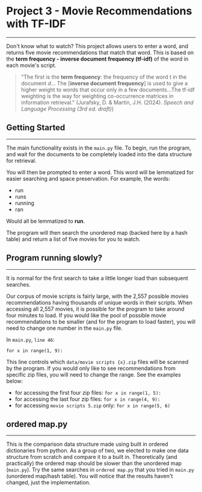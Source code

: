 # Project 3 - Movie Recommendations with TF-IDF

---
Don't know what to watch? 
This project allows users to enter a word, and returns five movie recommendations that match that word. 
This is based on the **term frequency - inverse document frequency (tf-idf)** of the word in each movie's script.

>"The first is the **term frequency**: the frequency of the word t in the
document *d*... The [**inverse document frequency**] is used to give a higher weight to words that occur
only in a few documents...The tf-idf weighting is the way for weighting co-occurrence matrices in information retrieval." (Jurafsky, D. & Martin, J.H. (2024). *Speech and Language Processing (3rd ed. draft)*)

## Getting Started

---
The main functionality exists in the `main.py` file. 
To begin, run the program, and wait for the documents 
to be completely loaded into the data structure for retrieval. 

You will then be prompted to enter a word. This word will be lemmatized 
for easier searching and space preservation. For example, the words:
- run
- runs
- running
- ran

Would all be lemmatized to **run**. 

The program will then search the unordered map (backed here by 
a hash table) and return a list of five movies for you to watch. 

## Program running slowly?

---

It is normal for the first search to take a little longer load than subsequent searches. 

Our corpus of movie scripts is fairly large, with the
2,557 possible movies recommendations having thousands of unique words in their scripts. 
When accessing all 2,557 movies, it is possible for the program to take
around four minutes to load. If you would like the pool of possible
movie recommendations to be smaller (and for the program to load faster), 
you will need to change one number in the `main.py` file. 

In `main.py`, `line 46`:

`for x in range(1, 9):`

This line controls which `data/movie scripts {x}.zip` files will be scanned by 
the program. If you would only like to see recommendations from specific zip files,
you will need to change the range. See the examples below:

- for accessing the first four zip files: `for x in range(1, 5):`
- for accessing the last four zip files: `for x in range(4, 9):`
- for accessing `movie scripts 5.zip` only: `for x in range(5, 6)`

## ordered map.py

---

This is the comparison data structure made using built in ordered dictionaries from 
python. As a group of two, we elected to make one data structure from scratch and compare it
to a built in. Theoretically (and practically) the ordered map should be slower than the 
unordered map (`main.py`). Try the same searches in `ordered map.py` that you tried in 
`main.py` (unordered map/hash table). You will notice that the results haven't changed,
just the implementation. 